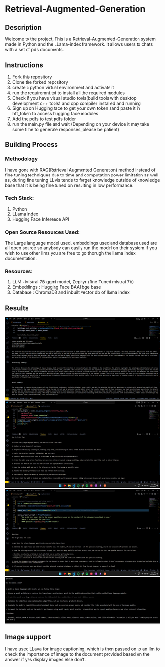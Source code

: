 # Retrieval-Augmented-Generation

## Description
Welcome to the project, This is a  Retrieval-Augmented-Generation system made in Python and the LLama-index framework. It allows users to chats with a set of pds documents.

## Instructions
1. Fork this repository
2. Clone the forked repository
3. create a python virtual environment and activate it
4. run the requiremnt.txt to install all the required modules
5. Check if you have visual studio tools(build tools with desktop development c++ tools) and cpp compiler installed and running
6. Sign up on Hugging face to get your own token aand paste it in  hft_token to access hugging face modules
7. Add the pdfs to test pdfs folder
8. run the main.py file and wait (Depending on your device it may take some time to generate responses, please be patient)


## Building Process 

### Methodology
I have gone with RAG(Retrieval Augmented Generation) method instead of fine tuning techniques due to time and computation power limitation as well as, during fine tuning LLMs tends to forget knowledge outside of knowledge base that it is being fine tuned on resulting in low performance.

### Tech Stack:
1. Python
2. LLama Index
3. Hugging Face Inference API

### Open Source Resources Used:
The Large language model used, embeddings used and database used are all open source so anybody can easily run the model on their system.if you wish to use other llms you are free to go thorugh the llama index documentation.

### Resources:
1. LLM : Mistral 7B ggml model, Zephyr (fine Tuned mistral 7b)
2. Embeddings : Hugging Face BAAI bge base
3. Database : ChromaDB and inbuilt vector db of llama index 

## Results
![image](/img/results.png)
![image](/img/1.jpg)
![image](/img/2.jpg)
![image](/img/3.jpg)


## Image support 
I have used LLava for image captioning, which is then passed on to an llm to check the importance of image to the document provided based on the answer if yes display images else don't.
 

